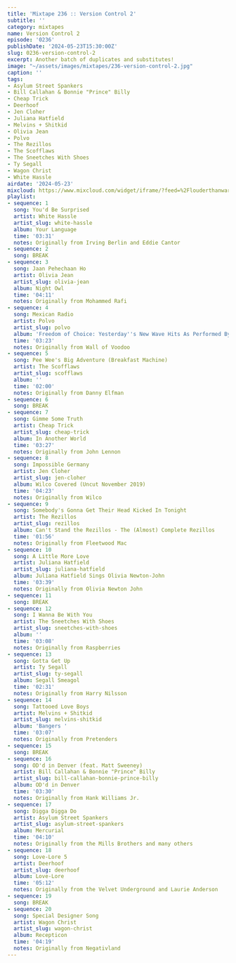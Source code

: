 ```yaml
---
title: 'Mixtape 236 :: Version Control 2'
subtitle: ''
category: mixtapes
name: Version Control 2
episode: '0236'
publishDate: '2024-05-23T15:30:00Z'
slug: 0236-version-control-2
excerpt: Another batch of duplicates and substitutes!
image: "~/assets/images/mixtapes/236-version-control-2.jpg"
caption: ''
tags:
- Asylum Street Spankers
- Bill Callahan & Bonnie "Prince" Billy
- Cheap Trick
- Deerhoof
- Jen Cloher
- Juliana Hatfield
- Melvins + Shitkid
- Olivia Jean
- Polvo
- The Rezillos
- The Scofflaws
- The Sneetches With Shoes
- Ty Segall
- Wagon Christ
- White Hassle
airdate: '2024-05-23'
mixcloud: https://www.mixcloud.com/widget/iframe/?feed=%2Flouderthanwar%2Fthe-mixtape-236-version-control-2-2024-05-23%2F&hide_artwork=1&hide_cover=1
playlist:
- sequence: 1
  song: You'd Be Surprised
  artist: White Hassle
  artist_slug: white-hassle
  album: Your Language
  time: '03:31'
  notes: Originally from Irving Berlin and Eddie Cantor
- sequence: 2
  song: BREAK
- sequence: 3
  song: Jaan Pehechaan Ho
  artist: Olivia Jean
  artist_slug: olivia-jean
  album: Night Owl
  time: '04:11'
  notes: Originally from Mohammed Rafi
- sequence: 4
  song: Mexican Radio
  artist: Polvo
  artist_slug: polvo
  album: 'Freedom of Choice: Yesterday''s New Wave Hits As Performed By Today''s Stars'
  time: '03:23'
  notes: Originally from Wall of Voodoo
- sequence: 5
  song: Pee Wee's Big Adventure (Breakfast Machine)
  artist: The Scofflaws
  artist_slug: scofflaws
  album: ''
  time: '02:00'
  notes: Originally from Danny Elfman
- sequence: 6
  song: BREAK
- sequence: 7
  song: Gimme Some Truth
  artist: Cheap Trick
  artist_slug: cheap-trick
  album: In Another World
  time: '03:27'
  notes: Originally from John Lennon
- sequence: 8
  song: Impossible Germany
  artist: Jen Cloher
  artist_slug: jen-cloher
  album: Wilco Covered (Uncut November 2019)
  time: '04:23'
  notes: Originally from Wilco
- sequence: 9
  song: Somebody's Gonna Get Their Head Kicked In Tonight
  artist: The Rezillos
  artist_slug: rezillos
  album: Can't Stand the Rezillos - The (Almost) Complete Rezillos
  time: '01:56'
  notes: Originally from Fleetwood Mac
- sequence: 10
  song: A Little More Love
  artist: Juliana Hatfield
  artist_slug: juliana-hatfield
  album: Juliana Hatfield Sings Olivia Newton-John
  time: '03:39'
  notes: Originally from Olivia Newton John
- sequence: 11
  song: BREAK
- sequence: 12
  song: I Wanna Be With You
  artist: The Sneetches With Shoes
  artist_slug: sneetches-with-shoes
  album: ''
  time: '03:08'
  notes: Originally from Raspberries
- sequence: 13
  song: Gotta Get Up
  artist: Ty Segall
  artist_slug: ty-segall
  album: Segall Smeagol
  time: '02:31'
  notes: Originally from Harry Nilsson
- sequence: 14
  song: Tattooed Love Boys
  artist: Melvins + Shitkid
  artist_slug: melvins-shitkid
  album: 'Bangers '
  time: '03:07'
  notes: Originally from Pretenders
- sequence: 15
  song: BREAK
- sequence: 16
  song: OD'd in Denver (feat. Matt Sweeney)
  artist: Bill Callahan & Bonnie "Prince" Billy
  artist_slug: bill-callahan-bonnie-prince-billy
  album: OD'd in Denver
  time: '03:30'
  notes: Originally from Hank Williams Jr.
- sequence: 17
  song: Digga Digga Do
  artist: Asylum Street Spankers
  artist_slug: asylum-street-spankers
  album: Mercurial
  time: '04:10'
  notes: Originally from the Mills Brothers and many others
- sequence: 18
  song: Love-Lore 5
  artist: Deerhoof
  artist_slug: deerhoof
  album: Love-Lore
  time: '05:12'
  notes: Originally from the Velvet Underground and Laurie Anderson
- sequence: 19
  song: BREAK
- sequence: 20
  song: Special Designer Song
  artist: Wagon Christ
  artist_slug: wagon-christ
  album: Recepticon
  time: '04:19'
  notes: Originally from Negativland
---
```


